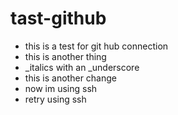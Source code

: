 # tast-github
* this is a test for git hub connection
* this is another thing
* _italics with an _underscore
* this is another change
* now im using ssh
* retry using ssh